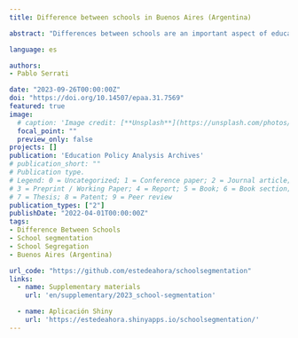 ```yaml
---
title: Difference between schools in Buenos Aires (Argentina)

abstract: "Differences between schools are an important aspect of educational inequalities in the context of expanding coverage. The aim of this paper is to identify the factors that explain the differences between secondary schools in Buenos Aires. A tandem approach is used, combining a multiple factor analysis and a fuzzy cluster based on k-means. As a result of the analysis, we identify a differentiation of the educational supply based on two dimensions. On the one hand, the social origin and the educational performance; and on the other, the school segregation. In the conclusions, we question concepts such as “segmentation” and “fragmentation” to characterize the difference between schools in the case of the study. The results allow us to rethink the existence of categorical boundaries that separate secondary schools. Instead of this, this work proposes the concept of “continuum, unequal, and hierarchized space”. This is a relational point of view that understands the difference between schools as an expression of a continuum multidimensional space that integrates schools within a network of global inequalities."

language: es

authors:
- Pablo Serrati

date: "2023-09-26T00:00:00Z"
doi: "https://doi.org/10.14507/epaa.31.7569"
featured: true
image:
  # caption: 'Image credit: [**Unsplash**](https://unsplash.com/photos/jdD8gXaTZsc)'
  focal_point: ""
  preview_only: false
projects: []
publication: 'Education Policy Analysis Archives'
# publication_short: ""
# Publication type.
# Legend: 0 = Uncategorized; 1 = Conference paper; 2 = Journal article;
# 3 = Preprint / Working Paper; 4 = Report; 5 = Book; 6 = Book section;
# 7 = Thesis; 8 = Patent; 9 = Peer review
publication_types: ["2"]
publishDate: "2022-04-01T00:00:00Z"
tags:
- Difference Between Schools
- School segmentation
- School Segregation
- Buenos Aires (Argentina)

url_code: "https://github.com/estedeahora/schoolsegmentation"
links:
  - name: Supplementary materials
    url: 'en/supplementary/2023_school-segmentation'

  - name: Aplicación Shiny
    url: 'https://estedeahora.shinyapps.io/schoolsegmentation/'
---
```

